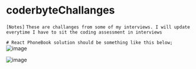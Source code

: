 # coderbyteChallanges
`[Notes]`
`These are challanges from some of my interviews. I will update everytime I have to sit the coding assessment in interviews`

`# React PhoneBook solution should be something like this below;`
![image](https://github.com/Thein-Naing/coderbyteChallanges/assets/117463446/e384f426-d0de-4c34-bfaf-4bf15a5cb0d7)

![image](https://github.com/Thein-Naing/coderbyteChallanges/assets/117463446/be5a1dc3-e5ac-43d3-a10e-d2f4b0cfc7cb)


